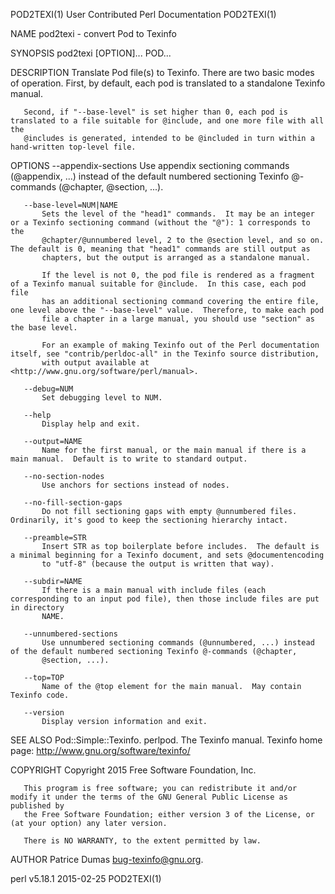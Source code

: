 POD2TEXI(1)                                             User Contributed Perl Documentation                                            POD2TEXI(1)

NAME
       pod2texi - convert Pod to Texinfo

SYNOPSIS
         pod2texi [OPTION]... POD...

DESCRIPTION
       Translate Pod file(s) to Texinfo.  There are two basic modes of operation.  First, by default, each pod is translated to a standalone
       Texinfo manual.

       Second, if "--base-level" is set higher than 0, each pod is translated to a file suitable for @include, and one more file with all the
       @includes is generated, intended to be @included in turn within a hand-written top-level file.

OPTIONS
       --appendix-sections
           Use appendix sectioning commands (@appendix, ...) instead of the default numbered sectioning Texinfo @-commands (@chapter, @section,
           ...).

       --base-level=NUM|NAME
           Sets the level of the "head1" commands.  It may be an integer or a Texinfo sectioning command (without the "@"): 1 corresponds to the
           @chapter/@unnumbered level, 2 to the @section level, and so on.  The default is 0, meaning that "head1" commands are still output as
           chapters, but the output is arranged as a standalone manual.

           If the level is not 0, the pod file is rendered as a fragment of a Texinfo manual suitable for @include.  In this case, each pod file
           has an additional sectioning command covering the entire file, one level above the "--base-level" value.  Therefore, to make each pod
           file a chapter in a large manual, you should use "section" as the base level.

           For an example of making Texinfo out of the Perl documentation itself, see "contrib/perldoc-all" in the Texinfo source distribution,
           with output available at <http://www.gnu.org/software/perl/manual>.

       --debug=NUM
           Set debugging level to NUM.

       --help
           Display help and exit.

       --output=NAME
           Name for the first manual, or the main manual if there is a main manual.  Default is to write to standard output.

       --no-section-nodes
           Use anchors for sections instead of nodes.

       --no-fill-section-gaps
           Do not fill sectioning gaps with empty @unnumbered files.  Ordinarily, it's good to keep the sectioning hierarchy intact.

       --preamble=STR
           Insert STR as top boilerplate before includes.  The default is a minimal beginning for a Texinfo document, and sets @documentencoding
           to "utf-8" (because the output is written that way).

       --subdir=NAME
           If there is a main manual with include files (each corresponding to an input pod file), then those include files are put in directory
           NAME.

       --unnumbered-sections
           Use unnumbered sectioning commands (@unnumbered, ...) instead of the default numbered sectioning Texinfo @-commands (@chapter,
           @section, ...).

       --top=TOP
           Name of the @top element for the main manual.  May contain Texinfo code.

       --version
           Display version information and exit.

SEE ALSO
       Pod::Simple::Texinfo.  perlpod.  The Texinfo manual.  Texinfo home page: <http://www.gnu.org/software/texinfo/>

COPYRIGHT
       Copyright 2015 Free Software Foundation, Inc.

       This program is free software; you can redistribute it and/or modify it under the terms of the GNU General Public License as published by
       the Free Software Foundation; either version 3 of the License, or (at your option) any later version.

       There is NO WARRANTY, to the extent permitted by law.

AUTHOR
       Patrice Dumas <bug-texinfo@gnu.org>.

perl v5.18.1                                                        2015-02-25                                                         POD2TEXI(1)

